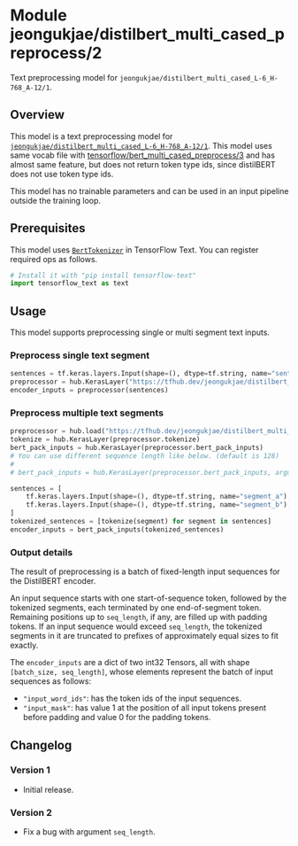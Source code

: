 # Module jeongukjae/distilbert_multi_cased_preprocess/2

Text preprocessing model for `jeongukjae/distilbert_multi_cased_L-6_H-768_A-12/1`.

<!-- asset-path: https://storage.googleapis.com/jeongukjae-tf-models/distilbert-update-preprocessor/distilbert_multi_cased_preprocess.tar.gz -->
<!-- task: text-preprocessing -->
<!-- fine-tunable: false -->
<!-- license: apache-2.0 -->
<!-- format: saved_model_2 -->
<!-- language: ar -->
<!-- language: bn -->
<!-- language: bg -->
<!-- language: ca -->
<!-- language: zh-cn -->
<!-- language: zh-tw -->
<!-- language: da -->
<!-- language: en -->
<!-- language: et -->
<!-- language: fi -->
<!-- language: fr -->
<!-- language: de -->
<!-- language: el -->
<!-- language: he -->
<!-- language: hi -->
<!-- language: id -->
<!-- language: it -->
<!-- language: ja -->
<!-- language: ko -->
<!-- language: nl -->
<!-- language: no -->
<!-- language: pl -->
<!-- language: pt -->
<!-- language: ro -->
<!-- language: ru -->
<!-- language: es -->
<!-- language: sv -->
<!-- language: ta -->
<!-- language: tr -->
<!-- language: uk -->
<!-- language: ur -->
<!-- language: vi -->

## Overview

This model is a text preprocessing model for [`jeongukjae/distilbert_multi_cased_L-6_H-768_A-12/1`](https://tfhub.dev/jeongukjae/distilbert_multi_cased_L-6_H-768_A-12/1). This model uses same vocab file with [tensorflow/bert_multi_cased_preprocess/3](https://tfhub.dev/tensorflow/bert_multi_cased_preprocess/3) and has almost same feature, but does not return token type ids, since distilBERT does not use token type ids.

This model has no trainable parameters and can be used in an input pipeline outside the training loop.

## Prerequisites

This model uses [`BertTokenizer`](https://www.tensorflow.org/text/api_docs/python/text/BertTokenizer) in TensorFlow Text. You can register required ops as follows.

```python
# Install it with "pip install tensorflow-text"
import tensorflow_text as text
```

## Usage

This model supports preprocessing single or multi segment text inputs.

### Preprocess single text segment

```python
sentences = tf.keras.layers.Input(shape=(), dtype=tf.string, name="sentences")
preprocessor = hub.KerasLayer("https://tfhub.dev/jeongukjae/distilbert_multi_cased_preprocess/2")
encoder_inputs = preprocessor(sentences)
```

### Preprocess multiple text segments

```python
preprocessor = hub.load("https://tfhub.dev/jeongukjae/distilbert_multi_cased_preprocess/2")
tokenize = hub.KerasLayer(preprocessor.tokenize)
bert_pack_inputs = hub.KerasLayer(preprocessor.bert_pack_inputs)
# You can use different sequence length like below. (default is 128)
#
# bert_pack_inputs = hub.KerasLayer(preprocessor.bert_pack_inputs, arguments=dict(seq_length=64))

sentences = [
    tf.keras.layers.Input(shape=(), dtype=tf.string, name="segment_a"),
    tf.keras.layers.Input(shape=(), dtype=tf.string, name="segment_b"),
]
tokenized_sentences = [tokenize(segment) for segment in sentences]
encoder_inputs = bert_pack_inputs(tokenized_sentences)
```

### Output details

The result of preprocessing is a batch of fixed-length input sequences for the DistilBERT encoder.

An input sequence starts with one start-of-sequence token, followed by the tokenized segments, each terminated by one end-of-segment token. Remaining positions up to `seq_length`, if any, are filled up with padding tokens. If an input sequence would exceed `seq_length`, the tokenized segments in it are truncated to prefixes of approximately equal sizes to fit exactly.

The `encoder_inputs` are a dict of two int32 Tensors, all with shape `[batch_size, seq_length]`, whose elements represent the batch of input sequences as follows:

* `"input_word_ids"`: has the token ids of the input sequences.
* `"input_mask"`: has value 1 at the position of all input tokens present before padding and value 0 for the padding tokens.

## Changelog

### Version 1

* Initial release.

### Version 2

* Fix a bug with argument `seq_length`.
